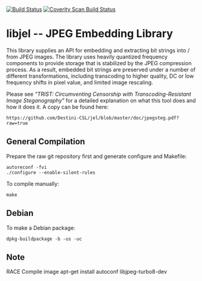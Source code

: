 
[![Build Status](https://travis-ci.org/Destini-CSL/jel.svg?branch=master)](https://travis-ci.org/Destini-CSL/jel)
[![Coverity Scan Build Status](https://scan.coverity.com/projects/2535/badge.svg)](https://scan.coverity.com/projects/2535)


libjel -- JPEG Embedding Library
==========

This library supplies an API for embedding and extracting bit strings
into / from JPEG images.  The library uses heavily quantized frequency
components to provide storage that is stabilized by the JPEG
compression process.  As a result, embedded bit strings are preserved
under a number of different transformations, including transcoding to
higher quality, DC or low frequency shifts in pixel value, and limited
image rescaling.

Please see *"TRIST: Circumventing Censorship with
Transcoding-Resistant Image Steganography"*
for a detailed explanation on what this tool does and how it does it.
A copy can be found here: 
```
https://github.com/Destini-CSL/jel/blob/master/doc/jpegsteg.pdf?raw=true
```

General Compilation
-------------------


Prepare the raw git repository first and generate configure and Makefile:
```
autoreconf -fvi
./configure --enable-silent-rules
```

To compile manually:
```
make
```

Debian
------

To make a Debian package:
```
dpkg-buildpackage -b -us -uc
```


Note
------
RACE Compile image
apt-get install autoconf libjpeg-turbo8-dev
